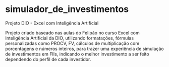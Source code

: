 # simulador_de_investimentos
Projeto DIO - Excel com Inteligência Artificial

Projeto criado baseado nas aulas do Felipão no curso Excel com Inteligência Artificial da DIO, utilizando formatações, fórmulas personalizadas como PROCV, FV, cálculos de multiplicação com porcentagens e números inteiros, para trazer uma experiência de simulação de investimentos em FIIs, indicando o melhor investimento a ser feito dependendo do perfil de cada investidor.

